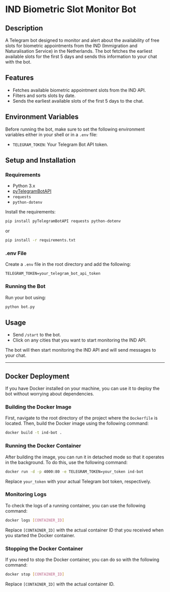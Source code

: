 # IND Biometric Slot Monitor Bot

## Description

A Telegram bot designed to monitor and alert about the availability of free slots for biometric appointments from the
IND (Immigration and Naturalisation Service) in the Netherlands. The bot fetches the earliest available slots for the
first 5 days and sends this information to your chat with the bot.

## Features

- Fetches available biometric appointment slots from the IND API.
- Filters and sorts slots by date.
- Sends the earliest available slots of the first 5 days to the chat.

## Environment Variables

Before running the bot, make sure to set the following environment variables either in your shell or in a `.env` file:

- `TELEGRAM_TOKEN`: Your Telegram Bot API token.

## Setup and Installation

### Requirements

- Python 3.x
- [pyTelegramBotAPI](https://github.com/eternnoir/pyTelegramBotAPI)
- `requests`
- `python-dotenv`

Install the requirements:

```bash
pip install pyTelegramBotAPI requests python-dotenv
```

or

```bash
pip install -r requirements.txt
```

### .env File

Create a `.env` file in the root directory and add the following:

```env
TELEGRAM_TOKEN=your_telegram_bot_api_token
```

### Running the Bot

Run your bot using:

```bash
python bot.py
```

## Usage

- Send `/start` to the bot.
- Click on any cities that you want to start monitoring the IND API.

The bot will then start monitoring the IND API and will send messages to your chat.

---

## Docker Deployment

If you have Docker installed on your machine, you can use it to deploy the bot without worrying about dependencies.

### Building the Docker Image

First, navigate to the root directory of the project where the `Dockerfile` is located. Then, build the Docker image
using the following command:

```bash
docker build -t ind-bot .
```

### Running the Docker Container

After building the image, you can run it in detached mode so that it operates in the background. To do this, use the
following command:

```bash
docker run -d -p 4000:80 -e TELEGRAM_TOKEN=your_token ind-bot
```

Replace `your_token` with your actual Telegram bot token, respectively.

### Monitoring Logs

To check the logs of a running container, you can use the following command:

```bash
docker logs [CONTAINER_ID]
```

Replace `[CONTAINER_ID]` with the actual container ID that you received when you started the Docker container.

### Stopping the Docker Container

If you need to stop the Docker container, you can do so with the following command:

```bash
docker stop [CONTAINER_ID]
```

Replace `[CONTAINER_ID]` with the actual container ID.
